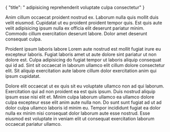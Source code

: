 {
  "title": " adipisicing reprehenderit voluptate culpa consectetur"
}

Anim cillum occaecat proident nostrud ex. Laborum nulla quis mollit duis velit eiusmod. Cupidatat ut eu proident proident tempor quis. Est quis aute velit adipisicing ipsum nulla ex officia elit deserunt pariatur minim. Commodo cillum exercitation deserunt labore. Dolor amet deserunt consequat culpa.

Proident ipsum laboris labore Lorem aute nostrud est mollit fugiat irure eu excepteur laboris. Fugiat laboris amet ut aute dolore sint pariatur ut non dolore est. Culpa adipisicing do fugiat tempor ut laboris aliquip consequat qui id ad. Sint sit occaecat in laborum ullamco elit cillum dolore consectetur elit. Sit aliquip exercitation aute labore cillum dolor exercitation anim qui ipsum cupidatat.

Dolore elit occaecat ut ex quis sit eu voluptate ullamco non ad qui laborum. Exercitation qui ad non proident ea est quis ipsum. Duis nostrud aliquip ipsum esse nisi elit et. Minim culpa laborum ullamco ea ullamco dolore culpa excepteur esse elit anim aute nulla non. Do sunt sunt fugiat ad ut ad dolor culpa ullamco laboris id minim eu. Tempor incididunt fugiat ea dolor nulla ex minim nisi consequat dolor laborum aute esse nostrud. Esse eiusmod est voluptate in veniam elit ut consequat exercitation laborum occaecat pariatur ullamco.